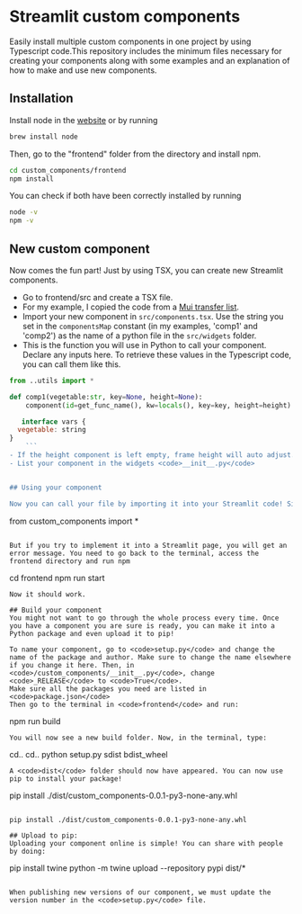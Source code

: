 #  Streamlit custom components

Easily install multiple custom components in one project by using Typescript code.This repository includes the minimum files necessary for creating your components along with some examples and an explanation of how to make and use new components. 

 ## Installation
 
 Install node in the [website](https://nodejs.org/en/download/) or by running
 ```bash
brew install node
```

Then, go to the "frontend" folder from the directory and install npm.

 ```bash
cd custom_components/frontend
npm install
```

You can check if both have been correctly installed by running

```bash
node -v 
npm -v
```

## New custom component
  
 Now comes the fun part! Just by using TSX, you can create new Streamlit components.
 
- Go to frontend/src and create a TSX file.
- For my example, I copied the code from a [Mui transfer list](https://mui.com/material-ui/react-transfer-list/).
- Import your new component in <code>src/components.tsx</code>. Use the string you set in the <code>componentsMap</code> constant (in my examples, 'comp1' and 'comp2') as the name of a python file in the <code>src/widgets</code> folder. 
- This is the function you will use in Python to call your component. Declare any inputs here. To retrieve these values in the Typescript code, you can call them like this.

```python
from ..utils import *

def comp1(vegetable:str, key=None, height=None):
    component(id=get_func_name(), kw=locals(), key=key, height=height)
```

```js
   interface vars {
  vegetable: string
}
    ```
- If the height component is left empty, frame height will auto adjust. 
- List your component in the widgets <code>__init__.py</code>


## Using your component

Now you can call your file by importing it into your Streamlit code! Simply write
```
from custom_components import *
```

But if you try to implement it into a Streamlit page, you will get an error message. You need to go back to the terminal, access the frontend directory and run npm
```
cd frontend
npm run start
```
Now it should work.

## Build your component
You might not want to go through the whole process every time. Once you have a component you are sure is ready, you can make it into a Python package and even upload it to pip!

To name your component, go to <code>setup.py</code> and change the name of the package and author. Make sure to change the name elsewhere if you change it here. Then, in  <code>/custom_components/__init__.py</code>, change <code>_RELEASE</code> to <code>True</code>.
Make sure all the packages you need are listed in <code>package.json</code>
Then go to the terminal in <code>frontend</code> and run:
```
npm run build
```
You will now see a new build folder. Now, in the terminal, type:
```
cd.. 
cd..
python setup.py sdist bdist_wheel
```
A <code>dist</code> folder should now have appeared. You can now use pip to install your package!
```
pip install ./dist/custom_components-0.0.1-py3-none-any.whl
```

pip install ./dist/custom_components-0.0.1-py3-none-any.whl

## Upload to pip:
Uploading your component online is simple! You can share with people by doing:
```
pip install twine
python -m twine upload --repository pypi dist/*
```

When publishing new versions of our component, we must update the version number in the <code>setup.py</code> file.